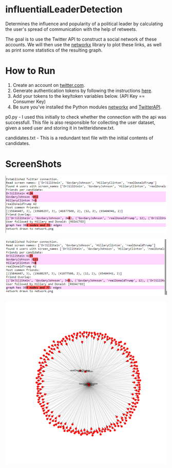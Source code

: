 # influentialLeaderDetection

Determines the influence and popularity of a political leader by calculating the user's spread of communication with the help of retweets.<br>


The goal is to use the Twitter API to construct a social network of these
accounts. We will then use the [networkx](http://networkx.github.io/) library
to plot these links, as well as print some statistics of the resulting graph.

# How to Run

1. Create an account on [twitter.com](http://twitter.com).
2. Generate authentication tokens by following the instructions [here](https://dev.twitter.com/docs/auth/tokens-devtwittercom).
3. Add your tokens to the key/token variables below. (API Key == Consumer Key)
4. Be sure you've installed the Python modules
[networkx](http://networkx.github.io/) and
[TwitterAPI](https://github.com/geduldig/TwitterAPI).

p0.py - I used this initially to check whether the connection with the api was successfull. This file is also responsible for collecting the user dataset, given a seed user and storing it in twitteridsnew.txt.<br>

candidates.txt - This is a redundant text file with the initial contents of candidates.

# ScreenShots

![](preview/1.PNG)

![](preview/2.PNG)

![](preview/network.png)
